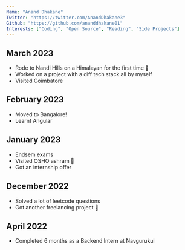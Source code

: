```yaml
---
Name: "Anand Dhakane"
Twitter: "https://twitter.com/AnandDhakane3"
Github: "https://github.com/ananddhakane01"
Interests: ["Coding", "Open Source", "Reading", "Side Projects"]
---
```

## March 2023

- Rode to Nandi Hills on a Himalayan for the first time 🌄
- Worked on a project with a diff tech stack all by myself
- Visited Coimbatore 

## February 2023

- Moved to Bangalore!
- Learnt Angular

## January 2023

- Endsem exams
- Visited OSHO ashram 🧘
- Got an internship offer 

## December 2022

- Solved a lot of leetcode questions
- Got another freelancing project 🎉

## April 2022

- Completed 6 months as a Backend Intern at Navgurukul
